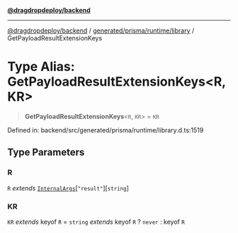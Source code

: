 [**@dragdropdeploy/backend**](../../../../../README.md)

***

[@dragdropdeploy/backend](../../../../../README.md) / [generated/prisma/runtime/library](../README.md) / GetPayloadResultExtensionKeys

# Type Alias: GetPayloadResultExtensionKeys\<R, KR\>

> **GetPayloadResultExtensionKeys**\<`R`, `KR`\> = `KR`

Defined in: backend/src/generated/prisma/runtime/library.d.ts:1519

## Type Parameters

### R

`R` *extends* [`InternalArgs`](InternalArgs.md)\[`"result"`\]\[`string`\]

### KR

`KR` *extends* keyof `R` = `string` *extends* keyof `R` ? `never` : keyof `R`
